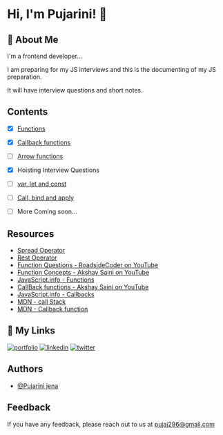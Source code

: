 # Hi, I'm Pujarini! 👋

## 🚀 About Me
I'm a frontend developer...

I am preparing for my JS interviews and this is the documenting of my JS preparation.

It will have interview questions and short notes.


## Contents

 - [x]  [Functions](https://github.com/Pujarini/JS-prep-101/blob/develop/functions.md)
 - [x] [Callback functions]()
- [ ] [Arrow functions]()
- [x] Hoisting Interview Questions
- [ ] [var, let and const]()
- [ ] [Call, bind and apply]()
- [ ] More Coming soon...
 
 
## Resources

- [Spread Operator](https://developer.mozilla.org/en-US/docs/Web/JavaScript/Reference/Operators/Spread_syntax)
- [Rest Operator](https://developer.mozilla.org/en-US/docs/Web/JavaScript/Reference/Functions/rest_parameters)
- [Function Questions - RoadsideCoder on YouTube](https://www.youtube.com/watch?v=btwFJT_xzdg)
- [Function Concepts - Akshay Saini on YouTube ](https://www.youtube.com/watch?v=SHINoHxvTso)
- [JavaScript.info - Functions](https://javascript.info/function-basics)
- [CallBack functions - Akshay Saini on YouTube ](https://www.youtube.com/watch?v=btj35dh3_U8)
- [JavaScript.info - Callbacks ](https://javascript.info/callbacks)
- [MDN - call Stack ](https://developer.mozilla.org/en-US/docs/Glossary/Call_stack)
- [MDN - Callback function ](https://developer.mozilla.org/en-US/docs/Glossary/Callback_function)





## 🔗 My Links
[![portfolio](https://img.shields.io/badge/my_portfolio-000?style=for-the-badge&logo=ko-fi&logoColor=white)](https://pujarini-portfolio-v2.netlify.app/)
[![linkedin](https://img.shields.io/badge/linkedin-0A66C2?style=for-the-badge&logo=linkedin&logoColor=white)](https://www.linkedin.com/in/pujarini-jena/)
[![twitter](https://img.shields.io/badge/twitter-1DA1F2?style=for-the-badge&logo=twitter&logoColor=white)](https://twitter.com/pujarini_codeit)

## Authors

- [@Pujarini jena](https://twitter.com/pujarini_codeit)


## Feedback

If you have any feedback, please reach out to us at pujaj296@gmail.com



